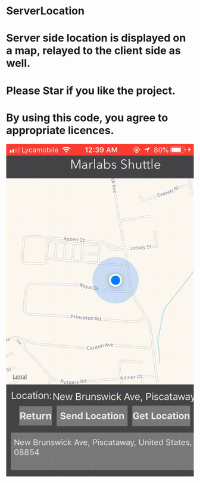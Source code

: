 # ServerLocation
# Server side location is displayed on a map, relayed to the client side as well.
# Please Star if you like the project.
# By using this code, you agree to appropriate licences.
![Demo](https://github.com/dipankarghosh28/ServerLocation/blob/master/ServerSideLocation.gif)

